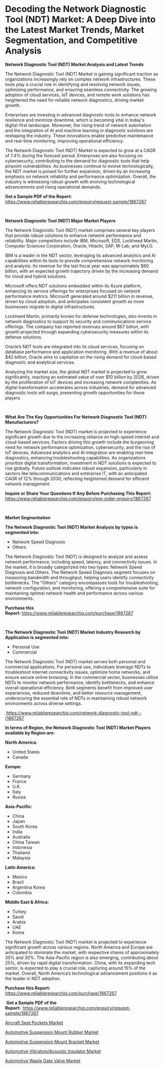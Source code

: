 <p><h1>Decoding the Network Diagnostic Tool (NDT) Market: A Deep Dive into the Latest Market Trends, Market Segmentation, and Competitive Analysis</h1></p><p><strong>Network Diagnostic Tool (NDT) Market Analysis and Latest Trends</strong></p>
<p><p>The Network Diagnostic Tool (NDT) Market is gaining significant traction as organizations increasingly rely on complex network infrastructures. These tools play a crucial role in identifying and resolving network issues, optimizing performance, and ensuring seamless connectivity. The growing adoption of cloud services, IoT devices, and remote work solutions has heightened the need for reliable network diagnostics, driving market growth. </p><p>Enterprises are investing in advanced diagnostic tools to enhance network resilience and minimize downtime, which is becoming vital in today's digital-first landscape. Moreover, the rising trend of network automation and the integration of AI and machine learning in diagnostic solutions are reshaping the industry. These innovations enable predictive maintenance and real-time monitoring, improving operational efficiency.</p><p>The Network Diagnostic Tool (NDT) Market is expected to grow at a CAGR of 7.4% during the forecast period. Enterprises are also focusing on cybersecurity, contributing to the demand for diagnostic tools that help pinpoint vulnerabilities. As businesses continue to evolve technologically, the NDT market is poised for further expansion, driven by an increasing emphasis on network reliability and performance optimization. Overall, the industry is witnessing robust growth with evolving technological advancements and rising operational demands.</p></p>
<p><strong>Get a Sample PDF of the Report:&nbsp;</strong> <a href="https://www.reliableresearchiq.com/enquiry/request-sample/1867267?utm_campaign=1159&utm_medium=2&utm_source=Github&utm_content=ia&utm_term=10012025&utm_id=network-diagnostic-tool-ndt">https://www.reliableresearchiq.com/enquiry/request-sample/1867267</a></p>
<p>&nbsp;</p>
<p><strong>Network Diagnostic Tool (NDT) Major Market Players</strong></p>
<p><p>The Network Diagnostic Tool (NDT) market comprises several key players that provide robust solutions to enhance network performance and reliability. Major competitors include IBM, Microsoft, EDS, Lockheed Martin, Computer Sciences Corporation, Oracle, Hitachi, SAP, M-Lab, and MyLG.</p><p>IBM is a leader in the NDT sector, leveraging its advanced analytics and AI capabilities within its tools to provide comprehensive network monitoring and analysis. Its revenue for the last fiscal year was approximately $60 billion, with an expected growth trajectory driven by the increasing demand for cloud and hybrid solutions.</p><p>Microsoft offers NDT solutions embedded within its Azure platform, enhancing its service offerings for enterprises focused on network performance metrics. Microsoft generated around $211 billion in revenue, driven by cloud adoption, and anticipates consistent growth as more businesses migrate to digital infrastructures.</p><p>Lockheed Martin, primarily known for defense technologies, also invests in network diagnostics to support its security and communications service offerings. The company has reported revenues around $67 billion, with growth projected through expanding cybersecurity measures within its defense solutions.</p><p>Oracle’s NDT tools are integrated into its cloud services, focusing on database performance and application monitoring. With a revenue of about $42 billion, Oracle aims to capitalize on the rising demand for cloud-based diagnostic and analytical services.</p><p>Analyzing the market size, the global NDT market is projected to grow significantly, reaching an estimated value of over $10 billion by 2026, driven by the proliferation of IoT devices and increasing network complexities. As digital transformation accelerates across industries, demand for advanced diagnostic tools will surge, presenting growth opportunities for these players.</p></p>
<p>&nbsp;</p>
<p><strong>What Are The Key Opportunities For Network Diagnostic Tool (NDT) Manufacturers?</strong></p>
<p><p>The Network Diagnostic Tool (NDT) market is projected to experience significant growth due to the increasing reliance on high-speed internet and cloud-based services. Factors driving this growth include the burgeoning need for network performance optimization, cybersecurity, and the rise of IoT devices. Advanced analytics and AI integration are enabling real-time diagnostics, enhancing troubleshooting capabilities. As organizations prioritize digital transformation, investment in NDT solutions is expected to rise globally. Future outlook indicates robust expansion, particularly in sectors like telecommunications and enterprise IT, with an anticipated CAGR of 12% through 2030, reflecting heightened demand for efficient network management.</p></p>
<p><strong>Inquire or Share Your Questions If Any Before Purchasing This Report:</strong> <a href="https://www.reliableresearchiq.com/enquiry/pre-order-enquiry/1867267?utm_campaign=1159&utm_medium=2&utm_source=Github&utm_content=ia&utm_term=10012025&utm_id=network-diagnostic-tool-ndt">https://www.reliableresearchiq.com/enquiry/pre-order-enquiry/1867267</a></p>
<p>&nbsp;</p>
<p><strong>Market Segmentation</strong></p>
<p><strong>The Network Diagnostic Tool (NDT) Market Analysis by types is segmented into:</strong></p>
<p><ul><li>Network Speed Diagnosis</li><li>Others</li></ul></p>
<p><p>The Network Diagnostic Tool (NDT) is designed to analyze and assess network performance, including speed, latency, and connectivity issues. In the market, it is broadly categorized into two types: Network Speed Diagnosis and Others. The Network Speed Diagnosis segment focuses on measuring bandwidth and throughput, helping users identify connectivity bottlenecks. The "Others" category encompasses tools for troubleshooting, network configuration, and monitoring, offering a comprehensive suite for maintaining optimal network health and performance across various environments.</p></p>
<p><strong>Purchase this Report:&nbsp;</strong><a href="https://www.reliableresearchiq.com/purchase/1867267?utm_campaign=1159&utm_medium=2&utm_source=Github&utm_content=ia&utm_term=10012025&utm_id=network-diagnostic-tool-ndt">https://www.reliableresearchiq.com/purchase/1867267</a></p>
<p>&nbsp;</p>
<p><strong>The Network Diagnostic Tool (NDT) Market Industry Research by Application is segmented into:</strong></p>
<p><ul><li>Personal Use</li><li>Commercial</li></ul></p>
<p><p>The Network Diagnostic Tool (NDT) market serves both personal and commercial applications. For personal use, individuals leverage NDTs to troubleshoot internet connectivity issues, optimize home networks, and ensure secure online browsing. In the commercial sector, businesses utilize NDTs to monitor network performance, identify bottlenecks, and enhance overall operational efficiency. Both segments benefit from improved user experiences, reduced downtime, and better resource management, underscoring the essential role of NDTs in maintaining robust network environments across diverse settings.</p></p>
<p><a href="https://www.reliableresearchiq.com/network-diagnostic-tool-ndt--r1867267?utm_campaign=1159&utm_medium=2&utm_source=Github&utm_content=ia&utm_term=10012025&utm_id=network-diagnostic-tool-ndt">&nbsp;https://www.reliableresearchiq.com/network-diagnostic-tool-ndt--r1867267</a></p>
<p><strong>In terms of Region, the Network Diagnostic Tool (NDT) Market Players available by Region are:</strong></p>
<p>
    <p> <strong> North America: </strong>
        <ul>
            <li>United States</li>
            <li>Canada</li>
        </ul>
        </p> 
    <p> <strong> Europe: </strong>
        <ul>
            <li>Germany</li>
            <li>France</li>
            <li>U.K.</li>
            <li>Italy</li>
            <li>Russia</li>
        </ul>
        </p> 
    <p> <strong> Asia-Pacific: </strong>
        <ul>
            <li>China</li>
            <li>Japan</li>
            <li>South Korea</li>
            <li>India</li>
            <li>Australia</li>
            <li>China Taiwan</li>
            <li>Indonesia</li>
            <li>Thailand</li>
            <li>Malaysia</li>
        </ul>
        </p> 
    <p> <strong> Latin America: </strong>
        <ul>
            <li>Mexico</li>
            <li>Brazil</li>
            <li>Argentina Korea</li>
            <li>Colombia</li>
        </ul>
        </p> 
    <p> <strong> Middle East & Africa: </strong>
        <ul>
            <li>Turkey</li>
            <li>Saudi</li>
            <li>Arabia</li>
            <li>UAE</li>
            <li>Korea</li>
        </ul>
    </p>
    </p>
<p><p>The Network Diagnostic Tool (NDT) market is projected to experience significant growth across various regions. North America and Europe are anticipated to dominate the market, with respective shares of approximately 35% and 30%. The Asia-Pacific region is also emerging, contributing about 25%, driven by rapid digital transformation. China, with its expanding tech sector, is expected to play a crucial role, capturing around 15% of the market. Overall, North America’s technological advancement positions it as the leader in NDT adoption.</p></p>
<p><strong>Purchase this Report: </strong><a href="https://www.reliableresearchiq.com/purchase/1867267?utm_campaign=1159&utm_medium=2&utm_source=Github&utm_content=ia&utm_term=10012025&utm_id=network-diagnostic-tool-ndt">https://www.reliableresearchiq.com/purchase/1867267</a></p>
<p>&nbsp;<strong>Get a Sample PDF of the Report:&nbsp;&nbsp;</strong><a href="https://www.reliableresearchiq.com/enquiry/request-sample/1867267?utm_campaign=1159&utm_medium=2&utm_source=Github&utm_content=ia&utm_term=10012025&utm_id=network-diagnostic-tool-ndt">https://www.reliableresearchiq.com/enquiry/request-sample/1867267</a></p>
<p><strong></strong></p>
<p><p><a href="https://www.linkedin.com/pulse/aircraft-seat-pockets-market-size-forecast-analysis-82-cagr-if6rf?utm_campaign=1159&utm_medium=2&utm_source=Github&utm_content=ia&utm_term=10012025&utm_id=network-diagnostic-tool-ndt">Aircraft Seat Pockets Market</a></p><p><a href="https://www.linkedin.com/pulse/automotive-suspension-mount-rubber-market-forecasted-using-8odhf?utm_campaign=1159&utm_medium=2&utm_source=Github&utm_content=ia&utm_term=10012025&utm_id=network-diagnostic-tool-ndt">Automotive Suspension Mount Rubber Market</a></p><p><a href="https://www.linkedin.com/pulse/automotive-suspension-mount-bracket-market-overview-size-kxx5f?utm_campaign=1159&utm_medium=2&utm_source=Github&utm_content=ia&utm_term=10012025&utm_id=network-diagnostic-tool-ndt">Automotive Suspension Mount Bracket Market</a></p><p><a href="https://www.linkedin.com/pulse/projected-cagr-55-report-automotive-vibrationacoustic-insulator-mlhaf?utm_campaign=1159&utm_medium=2&utm_source=Github&utm_content=ia&utm_term=10012025&utm_id=network-diagnostic-tool-ndt">Automotive Vibration/Acoustic Insulator Market</a></p><p><a href="https://www.linkedin.com/pulse/comprehensive-report-automotive-waste-gate-valve-market-dog7f?utm_campaign=1159&utm_medium=2&utm_source=Github&utm_content=ia&utm_term=10012025&utm_id=network-diagnostic-tool-ndt">Automotive Waste Gate Valve Market</a></p></p>